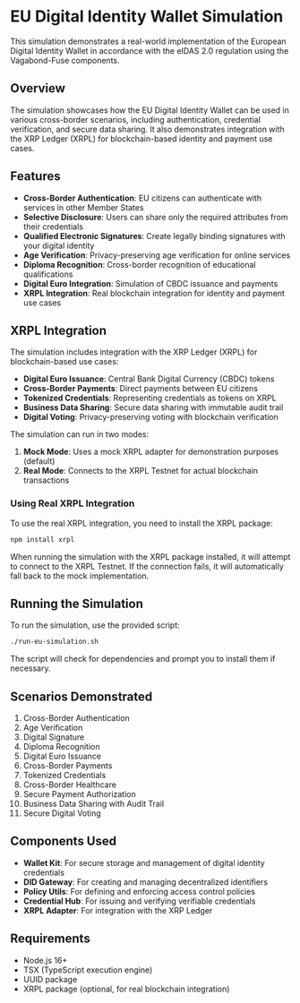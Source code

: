 # EU Digital Identity Wallet Simulation

This simulation demonstrates a real-world implementation of the European Digital Identity Wallet in accordance with the eIDAS 2.0 regulation using the Vagabond-Fuse components.

## Overview

The simulation showcases how the EU Digital Identity Wallet can be used in various cross-border scenarios, including authentication, credential verification, and secure data sharing. It also demonstrates integration with the XRP Ledger (XRPL) for blockchain-based identity and payment use cases.

## Features

- **Cross-Border Authentication**: EU citizens can authenticate with services in other Member States
- **Selective Disclosure**: Users can share only the required attributes from their credentials
- **Qualified Electronic Signatures**: Create legally binding signatures with your digital identity
- **Age Verification**: Privacy-preserving age verification for online services
- **Diploma Recognition**: Cross-border recognition of educational qualifications
- **Digital Euro Integration**: Simulation of CBDC issuance and payments
- **XRPL Integration**: Real blockchain integration for identity and payment use cases

## XRPL Integration

The simulation includes integration with the XRP Ledger (XRPL) for blockchain-based use cases:

- **Digital Euro Issuance**: Central Bank Digital Currency (CBDC) tokens
- **Cross-Border Payments**: Direct payments between EU citizens
- **Tokenized Credentials**: Representing credentials as tokens on XRPL
- **Business Data Sharing**: Secure data sharing with immutable audit trail
- **Digital Voting**: Privacy-preserving voting with blockchain verification

The simulation can run in two modes:

1. **Mock Mode**: Uses a mock XRPL adapter for demonstration purposes (default)
2. **Real Mode**: Connects to the XRPL Testnet for actual blockchain transactions

### Using Real XRPL Integration

To use the real XRPL integration, you need to install the XRPL package:

```bash
npm install xrpl
```

When running the simulation with the XRPL package installed, it will attempt to connect to the XRPL Testnet. If the connection fails, it will automatically fall back to the mock implementation.

## Running the Simulation

To run the simulation, use the provided script:

```bash
./run-eu-simulation.sh
```

The script will check for dependencies and prompt you to install them if necessary.

## Scenarios Demonstrated

1. Cross-Border Authentication
2. Age Verification
3. Digital Signature
4. Diploma Recognition
5. Digital Euro Issuance
6. Cross-Border Payments
7. Tokenized Credentials
8. Cross-Border Healthcare
9. Secure Payment Authorization
10. Business Data Sharing with Audit Trail
11. Secure Digital Voting

## Components Used

- **Wallet Kit**: For secure storage and management of digital identity credentials
- **DID Gateway**: For creating and managing decentralized identifiers
- **Policy Utils**: For defining and enforcing access control policies
- **Credential Hub**: For issuing and verifying verifiable credentials
- **XRPL Adapter**: For integration with the XRP Ledger

## Requirements

- Node.js 16+
- TSX (TypeScript execution engine)
- UUID package
- XRPL package (optional, for real blockchain integration)
